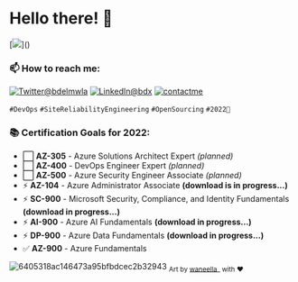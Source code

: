 # Hello there! 👋
[![](https://visitor-badge.glitch.me/badge?page_id=najx.visitor-badge")]()

### 📫 How to reach me:
 
  <a href="https://twitter.com/bdelmwla"><img src="https://img.shields.io/badge/Twitter--_.svg?style=social&logo=twitter" alt="Twitter@bdelmwla"></a>
  <a href="https://www.linkedin.com/in/abdx"><img src="https://img.shields.io/badge/LinkedIn--_.svg?style=social&logo=linkedin" alt="LinkedIn@bdx"></a>
  <a href="mailto:najim.abdelmoula@gmail.com"><img src="https://img.shields.io/badge/Contact%20Me--_.svg?style=social&logo=mail.ru" alt="contactme"></a>

`#DevOps` `#SiteReliabilityEngineering` `#OpenSourcing` `#2022🚀`

### 📚 Certification Goals for 2022:

- ⬜️ **AZ-305** - Azure Solutions Architect Expert _(planned)_
- ⬜️ **AZ-400** - DevOps Engineer Expert _(planned)_
- ⬜️ **AZ-500** - Azure Security Engineer Associate _(planned)_
- ⚡ **AZ-104** - Azure Administrator Associate __(download is in progress...)__
- ⚡ **SC-900** - Microsoft Security, Compliance, and Identity Fundamentals __(download in progress...)__
- ⚡ **AI-900** - Azure AI Fundamentals __(download in progress...)__
- ⚡ **DP-900** - Azure Data Fundamentals __(download in progress...)__
- ✅ **AZ-900** - Azure Fundamentals

![6405318ac146473a95bfbdcec2b32943](https://user-images.githubusercontent.com/11095731/136881424-89ef97ea-51eb-4910-9d86-9ccd2e77fcf0.gif)
<sub>Art by [waneella_](https://twitter.com/waneella_) with ❤️</sup>

<!--
 - 🤔 I’m looking for help with ...
 - ⚡ Fun fact: ...
-->
